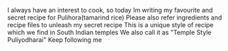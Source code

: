  I always have an interest to cook, so today Im writing my favourite and secret recipe for Pulihora(tamarind rice)
 Please also refer ingredients and recipe files to unleash my secret recipe
 This is a unique style of recipe which we find in South Indian temples
 We also call it as "Temple Style Puliyodharai"
 Keep following me
